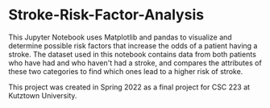 # Stroke-Risk-Factor-Analysis
This Jupyter Notebook uses Matplotlib and pandas to visualize and determine possible risk factors that increase the odds of a patient having a stroke.
The dataset used in this notebook contains data from both patients who have had and who haven't had a stroke, and compares the attributes of these two categories to find which ones lead to a higher risk of stroke.

This project was created in Spring 2022 as a final project for CSC 223 at Kutztown University.
